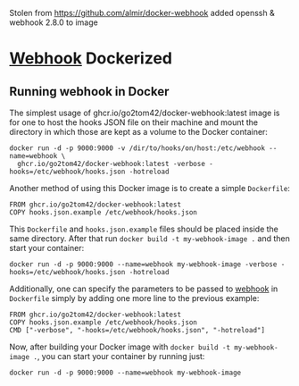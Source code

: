 Stolen from https://github.com/almir/docker-webhook added openssh & webhook 2.8.0 to image

[Webhook](https://github.com/adnanh/webhook/) Dockerized
=================

## Running webhook in Docker
The simplest usage of ghcr.io/go2tom42/docker-webhook:latest image is for one to host the hooks JSON file on their machine and mount the directory in which those are kept as a volume to the Docker container:
```shell
docker run -d -p 9000:9000 -v /dir/to/hooks/on/host:/etc/webhook --name=webhook \
  ghcr.io/go2tom42/docker-webhook:latest -verbose -hooks=/etc/webhook/hooks.json -hotreload
```

Another method of using this Docker image is to create a simple `Dockerfile`:
```docker
FROM ghcr.io/go2tom42/docker-webhook:latest
COPY hooks.json.example /etc/webhook/hooks.json
```

This `Dockerfile` and `hooks.json.example` files should be placed inside the same directory. After that run `docker build -t my-webhook-image .` and then start your container:
```shell
docker run -d -p 9000:9000 --name=webhook my-webhook-image -verbose -hooks=/etc/webhook/hooks.json -hotreload
```

Additionally, one can specify the parameters to be passed to [webhook](https://github.com/adnanh/webhook/) in `Dockerfile` simply by adding one more line to the previous example:
```docker
FROM ghcr.io/go2tom42/docker-webhook:latest
COPY hooks.json.example /etc/webhook/hooks.json
CMD ["-verbose", "-hooks=/etc/webhook/hooks.json", "-hotreload"]
```

Now, after building your Docker image with `docker build -t my-webhook-image .`, you can start your container by running just:
```shell
docker run -d -p 9000:9000 --name=webhook my-webhook-image
```
